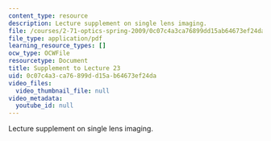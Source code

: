 ```yaml
---
content_type: resource
description: Lecture supplement on single lens imaging.
file: /courses/2-71-optics-spring-2009/0c07c4a3ca76899dd15ab64673ef24da_MIT2_71S09_supp23.pdf
file_type: application/pdf
learning_resource_types: []
ocw_type: OCWFile
resourcetype: Document
title: Supplement to Lecture 23
uid: 0c07c4a3-ca76-899d-d15a-b64673ef24da
video_files:
  video_thumbnail_file: null
video_metadata:
  youtube_id: null
---
```

Lecture supplement on single lens imaging.

